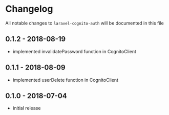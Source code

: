 # Changelog

All notable changes to `laravel-cognito-auth` will be documented in this file


## 0.1.2 - 2018-08-19

- implemented invalidatePassword function in CognitoClient

## 0.1.1 - 2018-08-09

- implemented userDelete function in CognitoClient

## 0.1.0 - 2018-07-04

- initial release
